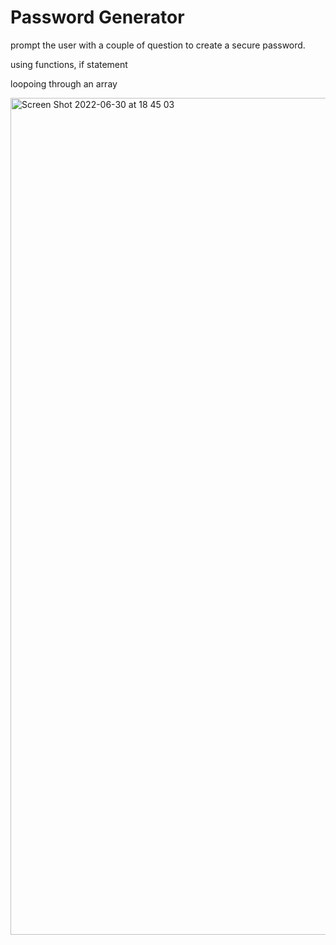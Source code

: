# Password Generator 

prompt the user with a couple of question to create a secure password.

using functions, if statement

loopoing through an array 

<img width="1339" alt="Screen Shot 2022-06-30 at 18 45 03" src="https://user-images.githubusercontent.com/99931043/176791450-c32607be-7073-4401-b644-11a8a109c53c.png">
